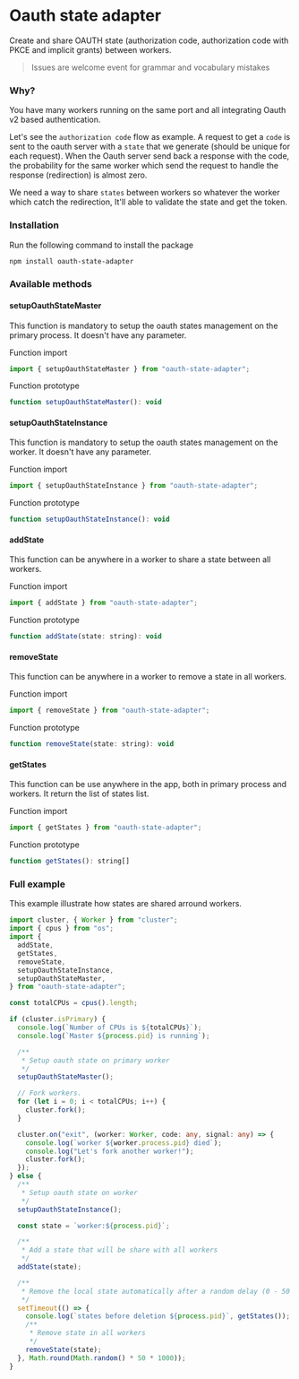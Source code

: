 # Oauth state adapter

Create and share OAUTH state (authorization code, authorization code with PKCE and implicit grants) between workers.

> Issues are welcome event for grammar and vocabulary mistakes

### Why?

You have many workers running on the same port and all integrating Oauth v2 based authentication.

Let's see the `authorization code` flow as example. A request to get a `code` is sent to the oauth server with a `state` that we generate (should be unique for each request). When the Oauth server send back a response with the code, the probability for the same worker which send the request to handle the response (redirection) is almost zero.

We need a way to share `states` between workers so whatever the worker which catch the redirection, It'll able to validate the state and get the token.

### Installation

Run the following command to install the package

```powershell
npm install oauth-state-adapter
```

### Available methods

#### setupOauthStateMaster

This function is mandatory to setup the oauth states management on the primary process. It doesn't have any parameter.

Function import

```javascript
import { setupOauthStateMaster } from "oauth-state-adapter";
```

Function prototype

```javascript
function setupOauthStateMaster(): void
```

#### setupOauthStateInstance

This function is mandatory to setup the oauth states management on the worker. It doesn't have any parameter.

Function import

```javascript
import { setupOauthStateInstance } from "oauth-state-adapter";
```

Function prototype

```javascript
function setupOauthStateInstance(): void
```

#### addState

This function can be anywhere in a worker to share a state between all workers.

Function import

```javascript
import { addState } from "oauth-state-adapter";
```

Function prototype

```javascript
function addState(state: string): void
```

#### removeState

This function can be anywhere in a worker to remove a state in all workers.

Function import

```javascript
import { removeState } from "oauth-state-adapter";
```

Function prototype

```javascript
function removeState(state: string): void
```

#### getStates

This function can be use anywhere in the app, both in primary process and workers. It return the list of states list.

Function import

```javascript
import { getStates } from "oauth-state-adapter";
```

Function prototype

```javascript
function getStates(): string[]
```

### Full example

This example illustrate how states are shared arround workers.

```typescript
import cluster, { Worker } from "cluster";
import { cpus } from "os";
import {
  addState,
  getStates,
  removeState,
  setupOauthStateInstance,
  setupOauthStateMaster,
} from "oauth-state-adapter";

const totalCPUs = cpus().length;

if (cluster.isPrimary) {
  console.log(`Number of CPUs is ${totalCPUs}`);
  console.log(`Master ${process.pid} is running`);

  /**
   * Setup oauth state on primary worker
   */
  setupOauthStateMaster();

  // Fork workers.
  for (let i = 0; i < totalCPUs; i++) {
    cluster.fork();
  }

  cluster.on("exit", (worker: Worker, code: any, signal: any) => {
    console.log(`worker ${worker.process.pid} died`);
    console.log("Let's fork another worker!");
    cluster.fork();
  });
} else {
  /**
   * Setup oauth state on worker
   */
  setupOauthStateInstance();

  const state = `worker:${process.pid}`;

  /**
   * Add a state that will be share with all workers
   */
  addState(state);

  /**
   * Remove the local state automatically after a random delay (0 - 50 seconds)
   */
  setTimeout(() => {
    console.log(`states before deletion ${process.pid}`, getStates());
    /**
     * Remove state in all workers
     */
    removeState(state);
  }, Math.round(Math.random() * 50 * 1000));
}
```

